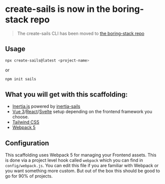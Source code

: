 
# create-sails is now in the boring-stack repo

> The create-sails CLI has been moved to [the boring-stack repo](https://github.com/sailscastshq/boring-stack/tree/main/create-sails)

## Usage

```sh
npx create-sails@latest <project-name>
```

or

```sh
npm init sails
```

## What you will get with this scaffolding:

- [Inertia.js](https://inertiajs.com) powered by [inertia-sails](https://github.com/sailscastshq/create-sails)
- [Vue 3](https://vuejs.org)/[React](https://reactjs.org)/[Svelte](https://svelte.dev) setup depending on the frontend framework you choose.
- [Tailwind CSS](https://tailwindcss.com)
- [Webpack 5](https://webpack.js.org)

## Configuration

This scaffolding uses Webpack 5 for managing your Frontend assets. This is done via a project level hook called `webpack` which you can find in `config/webpack.js`. You can edit this file if you are familiar with Webpack or you want something more custom. But out of the box this should be good to go for 90% of projects.
